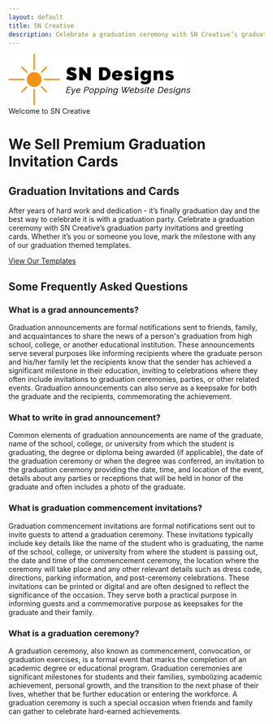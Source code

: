 ```yaml
---
layout: default
title: SN Creative
description: Celebrate a graduation ceremony with SN Creative’s graduation party invitations and greeting cards. Whether it’s you or someone you love, mark the milestone with any of our graduation themed templates.
---
```

 

<div class="header">
<div class="container">
<div class="row">
<div class="col-md-12">
<div class="logo">
<a href="{{site.url}}"><img src="images/logo.png" class="img-responsive"></a>
</div>		
</div>
</div>
</div>
</div>

<div class="index_page_banner">
<div class="container">
<div class="row">
<div class="col-md-12">
<span>Welcome to SN Creative</span>
<h1>We Sell Premium Graduation Invitation Cards</h1>
</div>
</div>
</div>
</div>

<div class="main">
<div class="container">

  <div class="row">
  <div class="col-md-12">
  <h2 class="centered">Graduation Invitations and Cards</h2>
  <p class="centered">After years of hard work and dedication - it’s finally graduation day and the best way to celebrate it is with a graduation party. Celebrate a graduation ceremony with SN Creative’s graduation party invitations and greeting cards. Whether it’s you or someone you love, mark the milestone with any of our graduation themed templates.</p>
  <p><a href="" class="b1">View Our Templates</a></p>
  </div>
  </div>

 <div class="row">
 <div class="col-md-12">
 <h2>Some Frequently Asked Questions</h2>
 </div>
 </div>

  <div class="row">
  <div class="col-md-4">
  <div class="s1">
  <h3>What is a grad announcements?</h3>
  <p>Graduation announcements are formal notifications sent to friends, family, and acquaintances to share the news of a person's graduation from high school, college, or another educational institution. These announcements serve several purposes like informing recipients where the graduate person and his/her family let the recipients know that the sender has achieved a significant milestone in their education, inviting to celebrations where they often include invitations to graduation ceremonies, parties, or other related events. Graduation announcements can also serve as a keepsake for both the graduate and the recipients, commemorating the achievement.</p>
  </div>
  </div>

  <div class="col-md-4">
  <div class="s1">
  <h3>What to write in grad announcement?</h3>
  <p>Common elements of graduation announcements are name of the graduate, name of the school, college, or university from which the student is graduating, the degree or diploma being awarded (if applicable), the date of the graduation ceremony or when the degree was conferred, an invitation to the graduation ceremony providing the date, time, and location of the event, details about any parties or receptions that will be held in honor of the graduate and often includes a photo of the graduate.</p>
  </div>
  </div>

  <div class="col-md-4">
  <div class="s1">
  <h3>What is graduation commencement invitations?</h3>
  <p>Graduation commencement invitations are formal notifications sent out to invite guests to attend a graduation ceremony. These invitations typically include key details like the name of the student who is graduating, the name of the school, college, or university from where the student is passing out, the date and time of the commencement ceremony, the location where the ceremony will take place and any other relevant details such as dress code, directions, parking information, and post-ceremony celebrations. These invitations can be printed or digital and are often designed to reflect the significance of the occasion. They serve both a practical purpose in informing guests and a commemorative purpose as keepsakes for the graduate and their family.</p>
  </div>
  </div>
  </div>

  <div class="row">
  <div class="col-md-4">
  <div class="s1">
  <h3>What is a graduation ceremony?</h3>
  <p>A graduation ceremony, also known as commencement, convocation, or graduation exercises, is a formal event that marks the completion of an academic degree or educational program. Graduation ceremonies are significant milestones for students and their families, symbolizing academic achievement, personal growth, and the transition to the next phase of their lives, whether that be further education or entering the workforce. A graduation ceremony is such a special occasion when friends and family can gather to celebrate hard-earned achievements.</p>
  </div>
  </div>
  </div>

<!-- <div class="col-md-4">
<h3>What is a commencement exercise?</h3>
<p>Since we are talking about Graduation Invitations, let’s delve on this closing of a new chapter and why it is an important mark of huge success of every student’s life. There are numerous types of graduations—elementary graduation, high school graduation, college graduation, and so on.</p>
<p>Graduation—or also called commencement, convocation, or invocation—is the obtaining of a diploma or academic degree in which students become graduates. Before the graduation, candidates are referred to as graduands, and the date of graduation is often called graduation day. At the college and university levels, the faculty will usually wear academic dresses at the formal ceremonies, as will the administrator and degree candidates.</p>
<p>Graduation at the college and university level happens when the supervising officer deliberates degrees upon candidates, either individually or all at once, even if graduates physically receive their diploma later at a smaller college or departmental ceremony. After degree completion, graduates can be referred to by their graduating year.</p>
</div> -->

<!-- <div class="col-md-4">
<h3>Early history of commencement exercise</h3>
<p>It was in the 12th century that graduation ceremonies for students date from the first universities in Europe. At that time, Latin was the language of scholarship. A universitas  was a guild of masters (MAs) with a licence to teach. Degree  and  graduate  come from  gradus , meaning “step.”</p>
<p>The first step was admission to a bachelor’s degree. The second step was the master’s step, giving the graduate admission to the universitas and license to teach. The typical dress for graduation are gowns and hoods or hats adapted from the daily dress of university staff in the Middle Ages, which was in turn based on the attire worn by medieval clergy.</p>
</div> -->

<!-- <div class="col-md-4">
<h3>Where did graduation caps and gowns come from?</h3>
<p>In the 12th century, wearing of academic robes is a tradition, it was around the time when the first universities were being founded in Europe. During this time, most scholars were also clerics or aspiring clerics, and excess in clothing was not supported. As such, in the beginning it is thought that there was little difference between what the academics were wearing and the laymen, excepting that the academics and clergy tended to wear very plainly colored apparel.</p>
<p>Eventually, the apparel was simply basic. When the universities were originally formed, they had no official buildings of their own to hold lectures in, so classes were typically gathered in nearby churches. Their simple robes and outer covering served the purpose of keeping them warm in the airy medieval church buildings, and the hoods kept the weather off when they moved out of doors.</p>
</div> -->

<!-- <div class="col-md-4">
<h3>Importance of Graduation</h3>
<p>Some people might ask, Are graduations really important?</p>
<p>A graduation is necessary because it is a rite of passage to so many people. A graduation is not just the end battle; it is a new start—the start of a new chapter in a person’s life whether it be another school year or the entry into finding and landing a job. Graduations help people reminisce the things achieved in the past, as well as helping people to look forward to the future.</p>
</div> -->

</div>
</div>

<div class="footer">
<div class="container">
<div class="row">
<div class="col-md-12">	
</div>
</div>
</div>
</div>
</body>
</html>